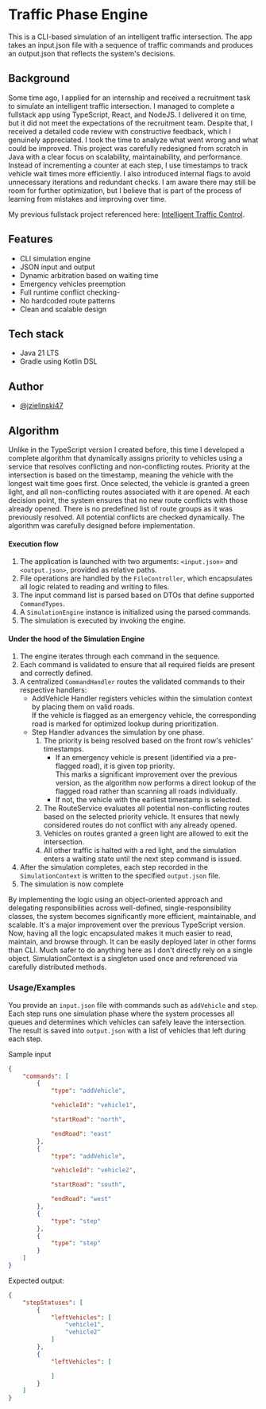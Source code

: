 # Traffic Phase Engine
This is a CLI-based simulation of an intelligent traffic intersection. The app takes an input.json file with a sequence of traffic commands and produces an output.json that reflects the system's decisions.

## Background
Some time ago, I applied for an internship and received a recruitment task to simulate an intelligent traffic intersection. I managed to complete a fullstack app using TypeScript, React, and NodeJS. I delivered it on time, but it did not meet the expectations of the recruitment team.
Despite that, I received a detailed code review with constructive feedback, which I genuinely appreciated. I took the time to analyze what went wrong and what could be improved. This project was carefully redesigned from scratch in Java with a clear focus on scalability, maintainability, and performance. Instead of incrementing a counter at each step, I use timestamps to track vehicle wait times more efficiently. I also introduced internal flags to avoid unnecessary iterations and redundant checks. I am aware there may still be room for further optimization, but I believe that is part of the process of learning from mistakes and improving over time.

My previous fullstack project referenced here: [Intelligent Traffic Control](https://github.com/jzielinski47/intelligent-traffic-control).

## Features
- CLI simulation engine
- JSON input and output
- Dynamic arbitration based on waiting time
- Emergency vehicles preemption
- Full runtime conflict checking- 
- No hardcoded route patterns
- Clean and scalable design

## Tech stack
- Java 21 LTS
- Gradle using Kotlin DSL

## Author

- [@jzielinski47](https://www.github.com/jzielinski47)

## Algorithm
Unlike in the TypeScript version I created before, this time I developed a complete algorithm that dynamically assigns priority to vehicles using a service that resolves conflicting and non-conflicting routes. Priority at the intersection is based on the timestamp, meaning the vehicle with the longest wait time goes first. Once selected, the vehicle is granted a green light, and all non-conflicting routes associated with it are opened. At each decision point, the system ensures that no new route conflicts with those already opened.
There is no predefined list of route groups as it was previously resolved. All potential conflicts are checked dynamically. The algorithm was carefully designed before implementation.

#### Execution flow
1. The application is launched with two arguments: `<input.json>` and `<output.json>`, provided as relative paths.
2. File operations are handled by the `FileController`, which encapsulates all logic related to reading and writing to files.
3. The input command list is parsed based on DTOs that define supported `CommandTypes`.
4. A `SimulationEngine` instance is initialized using the parsed commands.
5. The simulation is executed by invoking the engine.

#### Under the hood of the Simulation Engine
1. The engine iterates through each command in the sequence.
2. Each command is validated to ensure that all required fields are present and correctly defined.
3. A centralized `CommandHandler` routes the validated commands to their respective handlers:
    - AddVehicle Handler registers vehicles within the simulation context by placing them on valid roads.<br />If the vehicle is flagged as an emergency vehicle, the corresponding road is marked for optimized lookup during prioritization.
    - Step Handler advances the simulation by one phase.<br />
        1. The priority is being resolved based on the front row's vehicles' timestamps.
            - If an emergency vehicle is present (identified via a pre-flagged road), it is given top priority.<br />This marks a significant improvement over the previous version, as the algorithm now performs a direct lookup of the flagged road rather than scanning all roads individually.
            - If not, the vehicle with the earliest timestamp is selected.
        2. The RouteService evaluates all potential non-conflicting routes based on the selected priority vehicle. It ensures that newly considered routes do not conflict with any already opened.
        3. Vehicles on routes granted a green light are allowed to exit the intersection.
        4. All other traffic is halted with a red light, and the simulation enters a waiting state until the next step command is issued.
4. After the simulation completes, each step recorded in the `SimulationContext` is written to the specified `output.json` file.
5. The simulation is now complete

By implementing the logic using an object-oriented approach and delegating responsibilities across well-defined, single-responsibility classes, the system becomes significantly more efficient, maintainable, and scalable. It's a major improvement over the previous TypeScript version. Now, having all the logic encapsulated makes it much easier to read, maintain, and browse through. It can be easily deployed later in other forms than CLI. Much safer to do anything here as I don't directly rely on a single object. SimulationContext is a singleton used once and referenced via carefully distributed methods.

### Usage/Examples
You provide an `input.json` file with commands such as `addVehicle` and `step`. Each step runs one simulation phase where the system processes all queues and determines which vehicles can safely leave the intersection.
The result is saved into `output.json` with a list of vehicles that left during each step.

Sample input
```json
{
    "commands": [
        {
            "type": "addVehicle",

            "vehicleId": "vehicle1",

            "startRoad": "north",

            "endRoad": "east"
        },
        {
            "type": "addVehicle",

            "vehicleId": "vehicle2",

            "startRoad": "south",

            "endRoad": "west"
        },
        {
            "type": "step"
        },
        {
            "type": "step"
        }
    ]
}
```

Expected output:
```json
{
    "stepStatuses": [
        {
            "leftVehicles": [
                "vehicle1", 
                "vehicle2"
            ]
        },
        {
            "leftVehicles": [

            ]
        }
    ]
}
```


